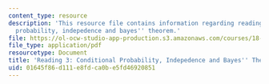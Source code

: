 ```yaml
---
content_type: resource
description: 'This resource file contains information regarding reading 3: conditional
  probability, indepedence and bayes'' theorem.'
file: https://ol-ocw-studio-app-production.s3.amazonaws.com/courses/18-05-introduction-to-probability-and-statistics-spring-2014/01645f86d111e8fdca0be5fd46920851_MIT18_05S14_Reading3.pdf
file_type: application/pdf
resourcetype: Document
title: 'Reading 3: Conditional Probability, Indepedence and Bayes'' Theorem'
uid: 01645f86-d111-e8fd-ca0b-e5fd46920851
---
```

